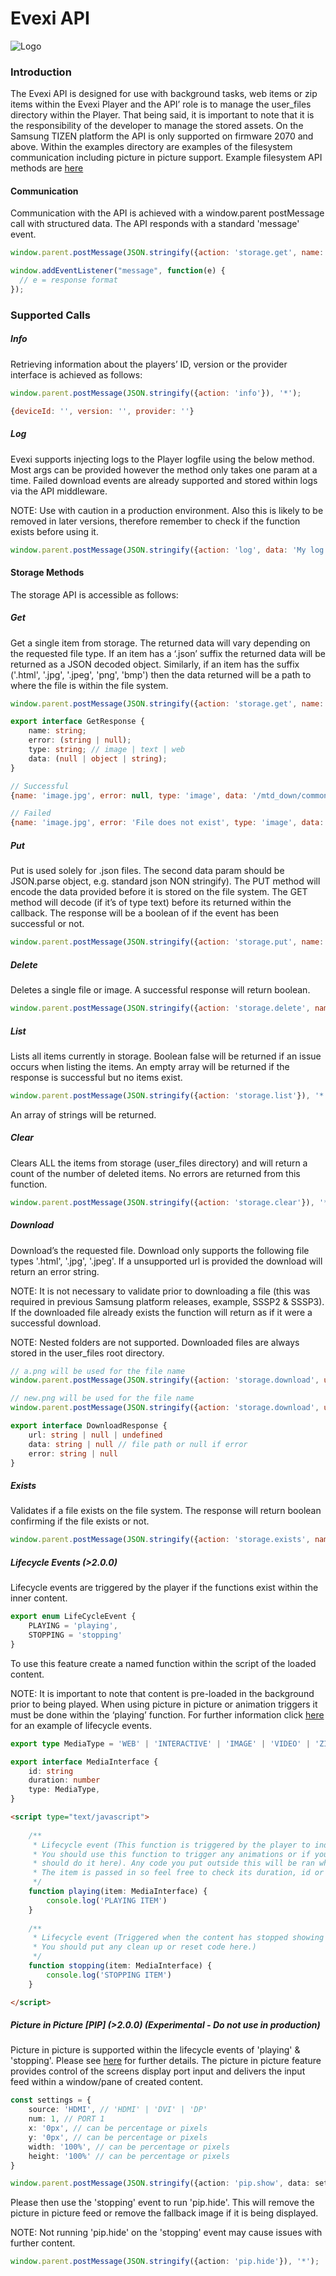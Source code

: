 # Evexi API
![Logo](./logo.jpg)

### Introduction

The Evexi API is designed for use with background tasks, web items or zip items within the Evexi Player and the API’ 
role is to manage the user_files directory within the Player. That being said, it is important to note that it is the 
responsibility of the developer to manage the stored assets. On the Samsung TIZEN platform the API is only supported on 
firmware 2070 and above. Within the examples directory are examples of the filesystem communication including picture 
in picture support. Example filesystem API methods are [here](examples/index.html)



#### Communication

Communication with the API is achieved with a window.parent postMessage call with structured data. The API responds with a standard 'message' event.

````javascript
window.parent.postMessage(JSON.stringify({action: 'storage.get', name: 'text.json'}), '*');
````

````javascript
window.addEventListener("message", function(e) {
  // e = response format
});
````



### Supported Calls

##### Info

Retrieving information about the players’ ID, version or the provider interface is achieved as follows:

````javascript
window.parent.postMessage(JSON.stringify({action: 'info'}), '*');
````

````javascript
{deviceId: '', version: '', provider: ''}
````



##### Log

Evexi supports injecting logs to the Player logfile using the below method. 
Most args can be provided however the method only takes one param at a time. 
Failed download events are already supported and stored within logs via the API middleware.

NOTE: Use with caution in a production environment. 
Also this is likely to be removed in later versions, therefore remember to check if the function exists before using it.

````javascript
window.parent.postMessage(JSON.stringify({action: 'log', data: 'My log details'}), '*');
````



#### Storage Methods

The storage API is accessible as follows:


##### Get

Get a single item from storage. The returned data will vary depending on the requested file type. 
If an item has a ‘.json’ suffix the returned data will be returned as a JSON decoded object. Similarly, 
if an item has the suffix ('.html', '.jpg', '.jpeg', 'png', 'bmp') then the data returned will be a path to where 
the file is within the file system.


````javascript
window.parent.postMessage(JSON.stringify({action: 'storage.get', name: 'text.json'}), '*');
````

````typescript
export interface GetResponse {
    name: string;
    error: (string | null);
    type: string; // image | text | web
    data: (null | object | string);
}
````

````javascript
// Successful
{name: 'image.jpg', error: null, type: 'image', data: '/mtd_down/common/MrPlayer/user_files/image.jpg'}

// Failed
{name: 'image.jpg', error: 'File does not exist', type: 'image', data: null}
````



##### Put

Put is used solely for .json files. The second data param should be JSON.parse object, e.g. standard json NON stringify). 
The PUT method will encode the data provided before it is stored on the file system. 
The GET method will decode (if it’s of type text) before its returned within the callback. 
The response will be a boolean of if the event has been successful or not.

````javascript
window.parent.postMessage(JSON.stringify({action: 'storage.put', name: 'text.json', data: 'my data string'}), '*');
````



##### Delete

Deletes a single file or image. A successful response will return boolean.

````javascript
window.parent.postMessage(JSON.stringify({action: 'storage.delete', name: 'mrx.png'}), '*');
````



##### List

Lists all items currently in storage. 
Boolean false will be returned if an issue occurs when listing the items. 
An empty array will be returned if the response is successful but no items exist.

````javascript
window.parent.postMessage(JSON.stringify({action: 'storage.list'}), '*');
````

An array of strings will be returned.



##### Clear

Clears ALL the items from storage (user_files directory) and will return a count of the number of deleted items. 
No errors are returned from this function.

````javascript
window.parent.postMessage(JSON.stringify({action: 'storage.clear'}), '*');
````



##### Download

Download’s the requested file. Download only supports the following file types '.html', '.jpg', '.jpeg'. If a unsupported url is provided the download will return an error string.

NOTE: It is not necessary to validate prior to downloading a file (this was required in previous Samsung platform releases, example, SSSP2 & SSSP3). If the downloaded file already exists the function will return as if it were a successful download.

NOTE: Nested folders are not supported. Downloaded files are always stored in the user_files root directory.

````javascript
// a.png will be used for the file name
window.parent.postMessage(JSON.stringify({action: 'storage.download', url: 'https://mrx.technology/assets/images/compatible/a.png'}), '*');

// new.png will be used for the file name
window.parent.postMessage(JSON.stringify({action: 'storage.download', url: 'https://mrx.technology/assets/images/compatible/a.png', name: 'new.png'}), '*');
````

````typescript
export interface DownloadResponse {
    url: string | null | undefined
    data: string | null // file path or null if error
    error: string | null
}
````



##### Exists

Validates if a file exists on the file system. The response will return boolean confirming if the file exists or not.

````javascript
window.parent.postMessage(JSON.stringify({action: 'storage.exists', name: 'mrx.png'}), '*');
````



##### Lifecycle Events (>2.0.0)

Lifecycle events are triggered by the player if the functions exist within the inner content.

`````typescript
export enum LifeCycleEvent {
    PLAYING = 'playing',
    STOPPING = 'stopping'
}
`````

To use this feature create a named function within the script of the loaded content.

NOTE: It is important to note that content is pre-loaded in the background prior to being played. 
When using picture in picture or animation triggers it must be done within the ‘playing’ function. 
For further information click [here](examples/pip.html) for an example of lifecycle events.


````typescript
export type MediaType = 'WEB' | 'INTERACTIVE' | 'IMAGE' | 'VIDEO' | 'ZIP' | 'PIP'

export interface MediaInterface {
    id: string
    duration: number
    type: MediaType,
}
````

````html
<script type="text/javascript">
    
    /**
     * Lifecycle event (This function is triggered by the player to indicate the content is visible on the display.
     * You should use this function to trigger any animations or if your showing a picture in picture feed you
     * should do it here). Any code you put outside this will be ran when the content is loaded and before its displayed.
     * The item is passed in so feel free to check its duration, id or anything else required.
     */
    function playing(item: MediaInterface) {
        console.log('PLAYING ITEM')
    }
    
    /**
     * Lifecycle event (Triggered when the content has stopped showing and before the content is destroyed.
     * You should put any clean up or reset code here.)
     */
    function stopping(item: MediaInterface) {
        console.log('STOPPING ITEM')
    }

</script>
````



##### Picture in Picture [PIP] (>2.0.0) (Experimental - Do not use in production)

Picture in picture is supported within the lifecycle events of 'playing' & 'stopping'. 
Please see [here](examples/pip.html) for further details. 
The picture in picture feature provides control of the screens display port input and delivers the input feed within a window/pane of created content.


````typescript
const settings = {
    source: 'HDMI', // 'HDMI' | 'DVI' | 'DP'
    num: 1, // PORT 1
    x: '0px', // can be percentage or pixels
    y: '0px', // can be percentage or pixels
    width: '100%', // can be percentage or pixels
    height: '100%' // can be percentage or pixels
}

window.parent.postMessage(JSON.stringify({action: 'pip.show', data: settings}), '*');
````

Please then use the 'stopping' event to run 'pip.hide'. This will remove the picture in picture feed or remove the
fallback image if it is being displayed.

NOTE: Not running 'pip.hide' on the 'stopping' event may cause issues with further content.

````typescript
window.parent.postMessage(JSON.stringify({action: 'pip.hide'}), '*');
````

